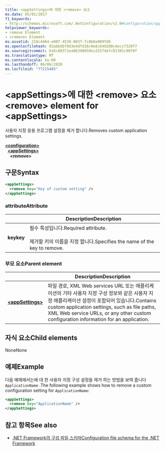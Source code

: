 ```yaml
---
title: <appSettings>에 대한 <remove> 요소
ms.date: 05/01/2017
f1_keywords:
- http://schemas.microsoft.com/.NetConfiguration/v2.0#configuration/appSettings/remove
helpviewer_keywords:
- remove Element
- <remove> Element
ms.assetid: 218c4464-e007-4539-803f-7c8b0a909fd8
ms.openlocfilehash: 83abbdbf0d3e4dfd16c0e8c649200c4ecc7329f7
ms.sourcegitcommit: b16c00371ea06398859ecd157defc81301c9070f
ms.translationtype: MT
ms.contentlocale: ko-KR
ms.lasthandoff: 06/06/2020
ms.locfileid: "77215485"
---
```

# <a name="remove-element-for-appsettings"></a><span data-ttu-id="8f950-102">\<appSettings>에 대한 \<remove> 요소</span><span class="sxs-lookup"><span data-stu-id="8f950-102">\<remove> element for \<appSettings></span></span>

<span data-ttu-id="8f950-103">사용자 지정 응용 프로그램 설정을 제거 합니다.</span><span class="sxs-lookup"><span data-stu-id="8f950-103">Removes custom application settings.</span></span>

[**\<configuration>**](../configuration-element.md)\
&nbsp;&nbsp;[**\<appSettings>**](appsettings-element-for-configuration.md)\
&nbsp;&nbsp;&nbsp;&nbsp;**\<remove>**

## <a name="syntax"></a><span data-ttu-id="8f950-104">구문</span><span class="sxs-lookup"><span data-stu-id="8f950-104">Syntax</span></span>

```xml
<appSettings>
  <remove key="Key of custom setting" />
</appSettings>
```

### <a name="attribute"></a><span data-ttu-id="8f950-105">attribute</span><span class="sxs-lookup"><span data-stu-id="8f950-105">Attribute</span></span>

|         | <span data-ttu-id="8f950-106">Description</span><span class="sxs-lookup"><span data-stu-id="8f950-106">Description</span></span> |
| ------- | ----------- |
| <span data-ttu-id="8f950-107">**key**</span><span class="sxs-lookup"><span data-stu-id="8f950-107">**key**</span></span> | <span data-ttu-id="8f950-108">필수 특성입니다.</span><span class="sxs-lookup"><span data-stu-id="8f950-108">Required attribute.</span></span><br><br><span data-ttu-id="8f950-109">제거할 키의 이름을 지정 합니다.</span><span class="sxs-lookup"><span data-stu-id="8f950-109">Specifies the name of the key to remove.</span></span> |

### <a name="parent-element"></a><span data-ttu-id="8f950-110">부모 요소</span><span class="sxs-lookup"><span data-stu-id="8f950-110">Parent element</span></span>

|     | <span data-ttu-id="8f950-111">Description</span><span class="sxs-lookup"><span data-stu-id="8f950-111">Description</span></span> |
| --- | ----------- |
| [**\<appSettings>**](appsettings-element-for-configuration.md) | <span data-ttu-id="8f950-112">파일 경로, XML Web services URL 또는 애플리케이션의 기타 사용자 지정 구성 정보와 같은 사용자 지정 애플리케이션 설정이 포함되어 있습니다.</span><span class="sxs-lookup"><span data-stu-id="8f950-112">Contains custom application settings, such as file paths, XML Web service URLs, or any other custom configuration information for an application.</span></span> |

## <a name="child-elements"></a><span data-ttu-id="8f950-113">자식 요소</span><span class="sxs-lookup"><span data-stu-id="8f950-113">Child elements</span></span>

<span data-ttu-id="8f950-114">None</span><span class="sxs-lookup"><span data-stu-id="8f950-114">None</span></span>

## <a name="example"></a><span data-ttu-id="8f950-115">예제</span><span class="sxs-lookup"><span data-stu-id="8f950-115">Example</span></span>

<span data-ttu-id="8f950-116">다음 예제에서는에 대 한 사용자 지정 구성 설정을 제거 하는 방법을 보여 줍니다 `ApplicationName` .</span><span class="sxs-lookup"><span data-stu-id="8f950-116">The following example shows how to remove a custom configuration setting for `ApplicationName`:</span></span>

```xml
<appSettings>
  <remove key="ApplicationName" />
</appSettings>
```

## <a name="see-also"></a><span data-ttu-id="8f950-117">참고 항목</span><span class="sxs-lookup"><span data-stu-id="8f950-117">See also</span></span>

- [<span data-ttu-id="8f950-118">.NET Framework의 구성 파일 스키마</span><span class="sxs-lookup"><span data-stu-id="8f950-118">Configuration file schema for the .NET Framework</span></span>](../index.md)
